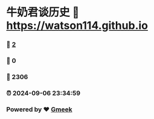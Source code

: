 # 牛奶君谈历史 :link: https://watson114.github.io 
### :page_facing_up: [2](https://watson114.github.io/tag.html) 
### :speech_balloon: 0 
### :hibiscus: 2306 
### :alarm_clock: 2024-09-06 23:34:59 
### Powered by :heart: [Gmeek](https://github.com/Meekdai/Gmeek)
